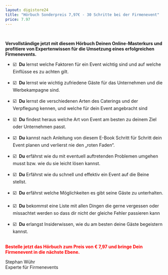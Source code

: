 ```yaml
---
layout: digistore24
title: "Hörbuch Sonderpreis 7,97€ - 30 Schritte bei der Firmenevent"
price: 7.97
---
```

<div>&#xA0;</div>
<div>
<p><strong>Vervollst&#xE4;ndige jetzt mit diesem H&#xF6;rbuch Deinen Online-Masterkurs und profitiere von Expertenwissen f&#xFC;r die Umsetzung eines erfolgreichen Firmenevents.</strong></p>
<ul><li>&#x2611;&#xFE0F;&#xFE0F;&#xA0; <strong>Du</strong> lernst welche Faktoren f&#xFC;r ein Event wichtig sind und auf welche Einfl&#xFC;sse es zu achten gilt.&#xA0;<br><br></li>
<li>&#x2611;&#xFE0F;&#xFE0F;&#xA0; <strong>Du</strong> lernst wie wichtig zufriedene G&#xE4;ste f&#xFC;r das Unternehmen und die Werbekampagne sind.&#xA0;<br><br></li>
<li>&#x2611;&#xFE0F;&#xFE0F;&#xA0; <strong>Du</strong> lernst die verschiedenen Arten des Caterings und der Verpflegung kennen, und welche f&#xFC;r dein Event angebracht sind<br><br></li>
<li>&#x2611;&#xFE0F;&#xFE0F;&#xA0; <strong>Du</strong> findest heraus welche Art von Event am besten zu deinem Ziel oder Unternehmen passt.&#xA0;<br><br></li>
<li>&#x2611;&#xFE0F;&#xFE0F;&#xA0; <strong>Du</strong> kannst nach Anleitung von diesem E-Book Schritt f&#xFC;r Schritt dein Event planen und verlierst nie den &#x201E;roten Faden&#x201C;.&#xA0;<br><br></li>
<li>&#x2611;&#xFE0F;&#xFE0F;&#xA0; <strong>Du</strong> erf&#xE4;hrst wie du mit eventuell auftretenden Problemen umgehen musst bzw. wie du sie leicht l&#xF6;sen kannst.<br><br></li>
<li>&#x2611;&#xFE0F;&#xFE0F;&#xA0; <strong>Du</strong> Erf&#xE4;hrst wie du schnell und effektiv ein Event auf die Beine stellst.&#xA0;<br><br></li>
<li>&#x2611;&#xFE0F;&#xFE0F;&#xA0; <strong>Du</strong> erf&#xE4;hrst welche M&#xF6;glichkeiten es gibt seine G&#xE4;ste zu unterhalten.&#xA0;<br><br></li>
<li>&#x2611;&#xFE0F;&#xFE0F;&#xA0; <strong>Du</strong> bekommst eine Liste mit allen Dingen die gerne vergessen oder missachtet werden so dass dir nicht der gleiche Fehler passieren kann&#xA0;<br><br></li>
<li>&#x2611;&#xFE0F;&#xFE0F;&#xA0; <strong>Du</strong> erlangst Insiderwissen, wie du am besten deine G&#xE4;ste begeistern kannst.<br><br></li>
</ul><p><span style="color:#ff0000;"><strong>Bestelle jetzt das H&#xF6;rbuch zum Preis von &#x20AC; 7,97 und bringe Dein Firmenevent&#xA0;in die n&#xE4;chste Ebene.</strong></span></p>
<p>Stephan W&#xFC;hr<br>Experte f&#xFC;r Firmenevents</p>
</div>